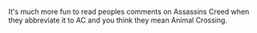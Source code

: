It's much more fun to read peoples comments on Assassins Creed when they abbreviate it to AC and you think they mean Animal Crossing.